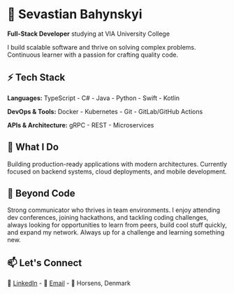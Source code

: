 # 👋 Sevastian Bahynskyi

**Full-Stack Developer** studying at VIA University College

I build scalable software and thrive on solving complex problems. Continuous learner with a passion for crafting quality code.

## ⚡ Tech Stack

**Languages:** TypeScript -  C# -  Java -  Python -  Swift -  Kotlin

**DevOps & Tools:** Docker -  Kubernetes -  Git -  GitLab/GitHub Actions

**APIs & Architecture:** gRPC -  REST -  Microservices

## 🚀 What I Do

Building production-ready applications with modern architectures. Currently focused on backend systems, cloud deployments, and mobile development.

## 🤝 Beyond Code

Strong communicator who thrives in team environments. I enjoy attending dev conferences, joining hackathons, and tackling coding challenges, always looking for opportunities to learn from peers, build cool stuff quickly, and expand my network. Always up for a challenge and learning something new.

## 📫 Let's Connect

💼 [LinkedIn](https://www.linkedin.com/in/sevastian-bahynskyi-571970243) -  📧 [Email](s.bahynskyi@gmail.com) -  📍 Horsens, Denmark
